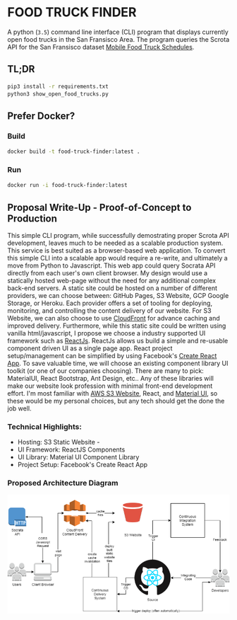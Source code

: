 # FOOD TRUCK FINDER
A python (`3.5`) command line interface (CLI) program that displays currently open food trucks in the San Fransisco Area.
The program queries the Scrota API for the San Fransisco dataset [Mobile Food Truck Schedules](https://dev.socrata.com/foundry/data.sfgov.org/jjew-r69b).


## TL;DR
```bash
pip3 install -r requirements.txt
python3 show_open_food_trucks.py
```

## Prefer Docker?

### Build
```bash
docker build -t food-truck-finder:latest .
```
### Run
```bash
docker run -i food-truck-finder:latest
```

## Proposal Write-Up - Proof-of-Concept to Production

This simple CLI program, while successfully demostrating proper Scrota API development, leaves much to be needed as a scalable production system. This service is best suited as a browser-based web application. To convert this simple CLI into a scalable app would require a re-write, and ultimately a move from Python to Javascript. This web app could query Socrata API directly from each user's own client browser. My design would use a statically hosted web-page without the need for any additional complex back-end servers. A static site could be hosted on a number of different providers, we can choose between: GitHub Pages, S3 Website, GCP Google Storage, or Heroku. Each provider offers a set of tooling for deploying, monitoring, and controlling the content delivery of our website. For S3 Website, we can also choose to use [CloudFront](https://aws.amazon.com/cloudfront/) for advance caching and improved delivery. Furthermore, while this static site could be written using vanilla html/javascript, I propose we choose a industry supported UI framework such as [ReactJs](https://reactjs.org/). ReactJs allows us build a simple and re-usable component driven UI as a single page app. React project setup/management can be simplified by using Facebook's [Create React App](https://github.com/facebook/create-react-app). To save valuable time, we will choose an existing component library UI toolkit (or one of our companies choosing). There are many to pick: MaterialUI, React Bootstrap, Ant Design, etc.. Any of these libraries will make our website look profession with minimal front-end development effort. I'm most familiar with [AWS S3 Website](https://aws.amazon.com/websites/), React, and [Material UI](https://material-ui.com/), so these would be my personal choices, but any tech should get the done the job well.

### Technical Highlights:
- Hosting: S3 Static Website - 
- UI Framework: ReactJS Components
- UI Library: Material UI Component Library
- Project Setup: Facebook's Create React App

### Proposed Architecture Diagram
![Architecture Diagram](architecture_diagram.png)